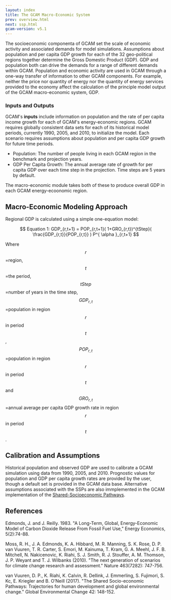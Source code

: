 ```yaml
---
layout: index
title: The GCAM Macro-Economic System
prev: overview.html
next: ssp.html
gcam-version: v5.1
---
```


The socioeconomic componenta of GCAM set the scale of economic activity and associated demands for model simulations. Assumptions about population and per capita GDP growth for each of the 32 geo-political regions together determine the Gross Domestic Product (GDP). GDP and population both can drive the demands for a range of different demands within GCAM. Population and economic activity are used in GCAM through a one-way transfer of information to other GCAM components. For example, neither the price nor quantity of energy nor the quantity of energy services provided to the economy affect the calculation of the principle model output of the GCAM macro-economic system, GDP. 

### Inputs and Outputs

GCAM's **inputs** include information on population and the rate of per capita income growth for each of GCAM's energy-economic regions. GCAM requires globally consistent data sets for each of its historical model periods, currently 1990, 2005, and 2010, to initialize the model. Each scenario requires assumptions about population and per capita GDP growth for future time periods.

* Population: The number of people living in each GCAM region in the benchmark and projection years.
* GDP Per Capita Growth:   The annual average rate of growth for per capita GDP over each time step in the projection. Time steps are 5 years by default.
  
The macro-economic module takes both of these to produce overall GDP in each GCAM energy-ecoonomic region.

## Macro-Economic Modeling Approach

Regional GDP is calculated using a simple one-equation model:

$$
Equation 1: GDP_{r,t+1} = POP_{r,t+1}( 1+GRO_{r,t})^{tStep}( \frac{GDP_{r,t}}{POP_{r,t}} ) P^{ \alpha }_{r,t+1}
$$

Where $$r$$=region, $$t$$=the period, $$tStep$$=number of years in the time step, $$GDP_{r,t}$$=population in region $$r$$ in period $$t$$, $$POP_{r,t}$$=population in region $$r$$ in period $$t$$ and $$GRO_{r,t}$$=annual average per capita GDP growth rate in region $$r$$ in period $$t$$.

## Calibration and Assumptions

Historical population and observed GDP are used to calibrate a GCAM simulation using data from 1990, 2005, and 2010. Prognostic values for population and GDP per capita growth rates are provided by the user, though a default set is provided in the GCAM data base. Alternative assumptions associated with the SSPs are also immplemented in the GCAM implementation of the [Shared-Socioeconomic Pathways](ssp.html).

## References

Edmonds, J. and J. Reilly. 1983. "A Long-Term, Global, Energy-Economic Model of Carbon Dioxide Release From Fossil Fuel Use," Energy Economics, 5(2):74-88.

Moss, R. H., J. A. Edmonds, K. A. Hibbard, M. R. Manning, S. K. Rose, D. P. van Vuuren, T. R. Carter, S. Emori, M. Kainuma, T. Kram, G. A. Meehl, J. F. B. Mitchell, N. Nakicenovic, K. Riahi, S. J. Smith, R. J. Stouffer, A. M. Thomson, J. P. Weyant and T. J. Wilbanks (2010). "The next generation of scenarios for climate change research and assessment." Nature 463(7282): 747-756.

van Vuuren, D. P., K. Riahi, K. Calvin, R. Dellink, J. Emmerling, S. Fujimori, S. Kc, E. Kriegler and B. O’Neill (2017). "The Shared Socio-economic Pathways: Trajectories for human development and global environmental change." Global Environmental Change 42: 148-152.

